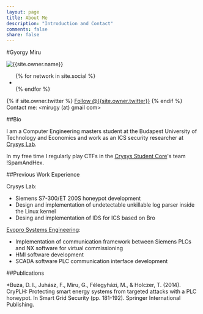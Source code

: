 ```yaml
---
layout: page
title: About Me
description: "Introduction and Contact"
comments: false
share: false
---
```

#Gyorgy Miru
<div class="author-container">
      <img class="author-img" src="{{site.url}}/{{site.owner.avatar}}" alt="{{site.owner.name}}" />
      <div class="author-contact">
	      <div class="author-social-buttons" style="border:3px black">
		      <ul class="list-inline social-buttons">
		        {% for network in site.social %}
		          <li><a href="{{ network.url }}" target="_blank"><i class="fa fa-{{ network.title }} fa-fw"></i></a></li>
		        {% endfor %}
		      </ul>
	      </div>
	      <div class="author-twitter-button">
	      {% if site.owner.twitter %}
	        <a href="https://twitter.com/{{site.owner.twitter}}" class="twitter-follow-button" data-show-count="false" data-size="large">Follow @{{site.owner.twitter}}</a>
	      {% endif %}
	      </div>
	      <div class="author-address">
	      	<span class="italic">Contact me:</span> &lt;mirugy (at) gmail com&gt;
	      </div>
      </div>

</div>

##Bio

I am a Computer Engineering masters student at the Budapest University of Technology and Economics and work as an ICS security researcher at [Crysys Lab](https://www.crysys.hu/).

In my free time I regularly play CTFs in the [Crysys Student Core](http://core.crysys.hu/)'s team !SpamAndHex.

##Previous Work Experience

Crysys Lab:

* Siemens S7-300/ET 200S honeypot development
* Design and implementation of undetectable unkillable log parser inside the Linux kernel
* Desing and implementation of IDS for ICS based on Bro

[Evopro Systems Engineering](http://www.evopro.hu/eng):

* Implementation of communication framework between Siemens PLCs and NX software for virtual commissioning
* HMI software development
* SCADA software PLC communication interface development

##Publications

*Buza, D. I., Juhász, F., Miru, G., Félegyházi, M., & Holczer, T. (2014). CryPLH: Protecting smart energy systems from targeted attacks with a PLC honeypot. In Smart Grid Security (pp. 181-192). Springer International Publishing.